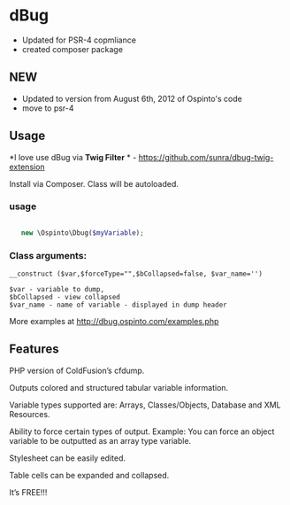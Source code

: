 # dBug
- Updated for PSR-4 copmliance
- created composer package

## NEW
- Updated to version from August 6th, 2012 of Ospinto's code
- move to psr-4


## Usage

*I love use dBug via **Twig Filter** * - https://github.com/sunra/dbug-twig-extension


Install via Composer.
Class will be autoloaded.


### usage 
``` php

   new \Ospinto\Dbug($myVariable);

```

### Class arguments:

    __construct ($var,$forceType="",$bCollapsed=false, $var_name='')

    $var - variable to dump,
    $bCollapsed - view collapsed
    $var_name - name of variable - displayed in dump header



More examples at http://dbug.ospinto.com/examples.php

## Features

PHP version of ColdFusion’s cfdump.

Outputs colored and structured tabular variable information.

Variable types supported are: Arrays, Classes/Objects, Database and XML Resources.

Ability to force certain types of output. Example: You can force an
object variable to be outputted as an array type variable.

Stylesheet can be easily edited.

Table cells can be expanded and collapsed.

It’s FREE!!!
